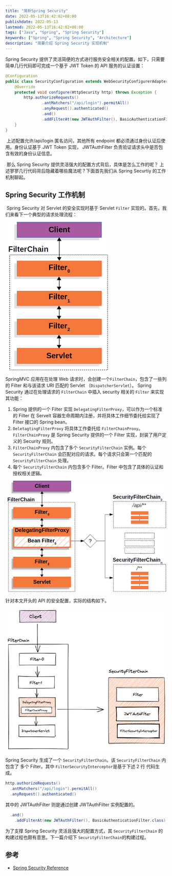 ```yaml
---
title: "简析Spring Security"
date: 2022-05-13T16:42:02+08:00
publishdate: 2022-05-13
lastmod: 2022-05-13T16:42:02+08:00
tags: ["Java", "Spring", "Spring Security"]
keywords: ["Spring", "Spring Security", "Architecture"]
description: "简要介绍 Spring Security 实现机制"
---
```


Spring Security 提供了灵活简便的方式进行服务安全相关的配置。如下，只需要简单几行代码即可完成一个基于 JWT Token 的 API 服务的认证设置：

```java
@Configuration
public class SecurityConfiguration extends WebSecurityConfigurerAdapter {
    @Override
    protected void configure(HttpSecurity http) throws Exception {
        http.authorizeRequests()
                .antMatchers("/api/login").permitAll()
                .anyRequest().authenticated()
                .and()
                .addFilterAt(new JWTAuthFilter(), BasicAuthenticationFilter.class);
    }
}

```

​ 上述配置允许/api/login 匿名访问，其他所有 endpoint 都必须通过身份认证后使用。身份认证基于 JWT Token 实现， JWTAuthFilter 负责验证请求头中是否包含有效的身份认证信息。

​ 那么 Spring Security 提供灵活强大的配置方式背后，具体是怎么工作的呢？ 上述寥寥几行代码背后隐藏着哪些魔法呢？下面首先我们从 Spring Securtiy 的工作机制聊起。

## Spring Security 工作机制

​ Spring Security 对 Servlet 的安全实现时基于 Servlet `Filter` 实现的。首先，我们来看下一个典型的请求处理流程：

![filterchain](/image/filterchain.png)

SpringMVC 应用在在处理 Web 请求时，会创建一个`FilterChain`，包含了一些列的 Filter 和与该请求 URI 匹配的 Servlet （`DispatcherServlet`）。 Spring Security 通过在处理请求的 `FilterChain` 中插入 security 相关的 `Filter` 来实现其功能：

1. Spring 提供的一个 Filter 实现 `DelegatingFilterProxy`，可以作为一个标准的 Filter 在 Servelt 容器生命周期内注册，并将具体工作细节委托给实现了 Filter 接口的 Spring bean。
2. `DeletagtingFilterProxy` 将具体工作委托给 `FilterChainProxy`。 `FilterChainProxy` 是 Spring Security 提供的一个 Filter 实现，封装了用户定义的 Security 规则。
3. `FilterChainProxy` 内包含了多个 `SecurityFilterChain` 实例。每个 `SecurityFilterChain` 会匹配对应的请求。每个请求只会第一个匹配的 `SecurityFilterChain` 处理。
4. 每个 `SecurityFilterChain` 内包含多个 Filter。Filter 中包含了具体的认证和授权相关逻辑。

![multi securityfilterchain](/image/multi-securityfilterchain.png)

针对本文开头的 API 的安全配置，实际的结构如下。

![sample-filter-chain](/image/sample-filter-chain.png)

Spring Security 生成了一个 `SecurityFilterChain`。该 `SecurityFilterChain` 内包含了 多个 Filter。其中 `FilterSecurityInterceptor`是基于下述 2 行 代码生成。

```java
http.authorizeRequests()
  .antMatchers("/api/login").permitAll()
  .anyRequest().authenticated()
```

其中的 JWTAuthFilter 则是通过创建 JWTAuthFilter 实例配置的。

```java
  .and()
    .addFilterAt(new JWTAuthFilter(), BasicAuthenticationFilter.class);
```

为了支撑 Spring Security 灵活且强大的配置方式，其 `SecurityFilterChain` 的构建过程也颇有意思。下一篇介绍下 `SecurityFilterChain`的构建过程。

## 参考

- [Spring Security Reference](https://docs.spring.io/spring-security/site/docs/5.4.6/reference/html5/#servlet-architecture)
